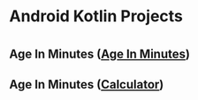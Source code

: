 # Android Kotlin Projects
#

## Age In Minutes ([Age In Minutes](Age_In_Minutes/README.md))
## Age In Minutes ([Calculator](Calculator/README.md))